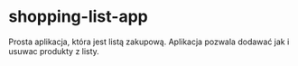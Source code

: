 # shopping-list-app

Prosta aplikacja, która jest listą zakupową.
Aplikacja pozwala dodawać jak i usuwac produkty z listy.
